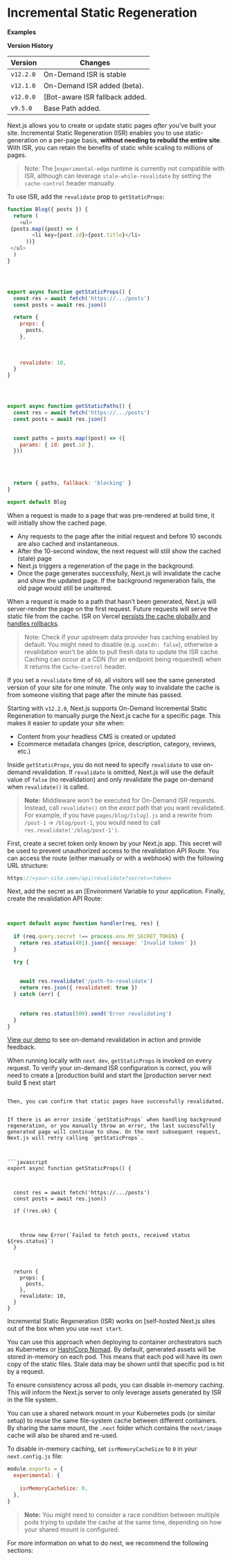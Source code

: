 # Incremental Static Regeneration



**Examples**


**Version History**


| Version | Changes |
| --- | --- |
| `v12.2.0` | On-Demand ISR is stable |
| `v12.1.0` | On-Demand ISR added (beta). |
| `v12.0.0` | [Bot-aware ISR fallback added. |
| `v9.5.0` | Base Path added. |



Next.js allows you to create or update static pages *after* you’ve built your site. Incremental Static Regeneration (ISR) enables you to use static-generation on a per-page basis, **without needing to rebuild the entire site**. With ISR, you can retain the benefits of static while scaling to millions of pages.



> 
> Note: The [`experimental-edge` runtime is currently not compatible with ISR, although can leverage `stale-while-revalidate` by setting the `cache-control` header manually.
> 
> 
> 


To use ISR, add the `revalidate` prop to `getStaticProps`:



```javascript
function Blog({ posts }) {
  return (
    <ul>
 {posts.map((post) => (
        <li key={post.id}>{post.title}</li>
      ))}
 </ul>
  )
}




export async function getStaticProps() {
  const res = await fetch('https://.../posts')
  const posts = await res.json()

  return {
    props: {
      posts,
    },
    
    
    
    revalidate: 10, 
  }
}




export async function getStaticPaths() {
  const res = await fetch('https://.../posts')
  const posts = await res.json()

  
  const paths = posts.map((post) => ({
    params: { id: post.id },
  }))

  
  
  
  return { paths, fallback: 'blocking' }
}

export default Blog

```

When a request is made to a page that was pre-rendered at build time, it will initially show the cached page.


* Any requests to the page after the initial request and before 10 seconds are also cached and instantaneous.
* After the 10-second window, the next request will still show the cached (stale) page
* Next.js triggers a regeneration of the page in the background.
* Once the page generates successfully, Next.js will invalidate the cache and show the updated page. If the background regeneration fails, the old page would still be unaltered.


When a request is made to a path that hasn’t been generated, Next.js will server-render the page on the first request. Future requests will serve the static file from the cache. ISR on Vercel [persists the cache globally and handles rollbacks](https://vercel.com/docs/concepts/next.js/incremental-static-regeneration?utm_source=next-site&utm_medium=docs&utm_campaign=next-website).



> 
> Note: Check if your upstream data provider has caching enabled by default. You might need to disable (e.g. `useCdn: false`), otherwise a revalidation won't be able to pull fresh data to update the ISR cache. Caching can occur at a CDN (for an endpoint being requested) when it returns the `Cache-Control` header.
> 
> 
> 


If you set a `revalidate` time of `60`, all visitors will see the same generated version of your site for one minute. The only way to invalidate the cache is from someone visiting that page after the minute has passed.


Starting with `v12.2.0`, Next.js supports On-Demand Incremental Static Regeneration to manually purge the Next.js cache for a specific page. This makes it easier to update your site when:


* Content from your headless CMS is created or updated
* Ecommerce metadata changes (price, description, category, reviews, etc.)


Inside `getStaticProps`, you do not need to specify `revalidate` to use on-demand revalidation. If `revalidate` is omitted, Next.js will use the default value of `false` (no revalidation) and only revalidate the page on-demand when `revalidate()` is called.



> 
> **Note:** Middleware won't be executed for On-Demand ISR requests. Instead, call `revalidate()` on the *exact* path that you want revalidated. For example, if you have `pages/blog/[slug].js` and a rewrite from `/post-1` -> `/blog/post-1`, you would need to call `res.revalidate('/blog/post-1')`.
> 
> 
> 


First, create a secret token only known by your Next.js app. This secret will be used to prevent unauthorized access to the revalidation API Route. You can access the route (either manually or with a webhook) with the following URL structure:



```javascript
https://<your-site.com>/api/revalidate?secret=<token>

```

Next, add the secret as an [Environment Variable to your application. Finally, create the revalidation API Route:



```javascript


export default async function handler(req, res) {
  
  if (req.query.secret !== process.env.MY_SECRET_TOKEN) {
    return res.status(401).json({ message: 'Invalid token' })
  }

  try {
    
    
    await res.revalidate('/path-to-revalidate')
    return res.json({ revalidated: true })
  } catch (err) {
    
    
    return res.status(500).send('Error revalidating')
  }
}

```

[View our demo](https://on-demand-isr.vercel.app) to see on-demand revalidation in action and provide feedback.


When running locally with `next dev`, `getStaticProps` is invoked on every request. To verify your on-demand ISR configuration is correct, you will need to create a [production build and start the [production server next build
$ next start

```

Then, you can confirm that static pages have successfully revalidated.


If there is an error inside `getStaticProps` when handling background regeneration, or you manually throw an error, the last successfully generated page will continue to show. On the next subsequent request, Next.js will retry calling `getStaticProps`.



```javascript
export async function getStaticProps() {
  
  
  
  const res = await fetch('https://.../posts')
  const posts = await res.json()

  if (!res.ok) {
    
    
    
    throw new Error(`Failed to fetch posts, received status ${res.status}`)
  }

  
  
  return {
    props: {
      posts,
    },
    revalidate: 10,
  }
}

```

Incremental Static Regeneration (ISR) works on [self-hosted Next.js sites out of the box when you use `next start`.


You can use this approach when deploying to container orchestrators such as Kubernetes or [HashiCorp Nomad](https://www.nomadproject.io/). By default, generated assets will be stored in-memory on each pod. This means that each pod will have its own copy of the static files. Stale data may be shown until that specific pod is hit by a request.


To ensure consistency across all pods, you can disable in-memory caching. This will inform the Next.js server to only leverage assets generated by ISR in the file system.


You can use a shared network mount in your Kubernetes pods (or similar setup) to reuse the same file-system cache between different containers. By sharing the same mount, the `.next` folder which contains the `next/image` cache will also be shared and re-used.


To disable in-memory caching, set `isrMemoryCacheSize` to `0` in your `next.config.js` file:



```javascript
module.exports = {
  experimental: {
    
    isrMemoryCacheSize: 0,
  },
}

```


> 
> **Note:** You might need to consider a race condition between multiple pods trying to update the cache at the same time, depending on how your shared mount is configured.
> 
> 
> 


For more information on what to do next, we recommend the following sections:





